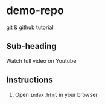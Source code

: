 # demo-repo

git &amp; github tutorial

## Sub-heading

Watch full video on Youtube

## Instructions

1. Open ```index.html``` in your browser.


